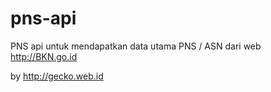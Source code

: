 # pns-api

PNS api untuk mendapatkan data utama PNS / ASN dari web http://BKN.go.id


by http://gecko.web.id
